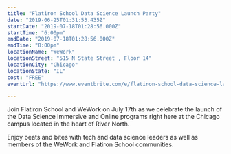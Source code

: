 ```yaml
---
title: "Flatiron School Data Science Launch Party"
date: "2019-06-25T01:31:53.435Z"
startDate: "2019-07-18T01:28:56.000Z"
startTime: "6:00pm"
endDate: "2019-07-18T01:28:56.000Z"
endTime: "8:00pm"
locationName: "WeWork"
locationStreet: "515 N State Street , Floor 14"
locationCity: "Chicago"
locationState: "IL"
cost: "FREE"
eventUrl: "https://www.eventbrite.com/e/flatiron-school-data-science-launch-party-chicago-tickets-62879523347"

---
```


Join Flatiron School and WeWork on July 17th as we celebrate the launch of the Data Science Immersive and Online programs right here at the Chicago campus located in the heart of River North. 

Enjoy beats and bites with tech and data science leaders as well as members of the WeWork and Flatiron School communities.

